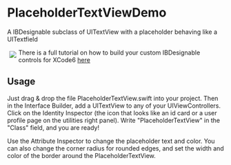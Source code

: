 # PlaceholderTextViewDemo

A IBDesignable subclass of UITextView with a placeholder behaving like a UITextfield

<img align="left" vspace="5" hspace="5" src="http://digitalleaves.com/blog/wp-content/uploads/2015/02/placeholderFinal.gif">

There is a full tutorial on how to build your custom IBDesignable controls for XCode6 [here](http://digitalleaves.com/blog/building-your-custom-ibdesignable-controls-and-views/)

## Usage

Just drag & drop the file PlaceholderTextView.swift into your project. Then in the Interface Builder, add a UITextView to any of your UIViewControllers. Click on the Identity Inspector (the icon that looks like an id card or a user profile page on the utilities right panel). Write "PlaceholderTextView" in the "Class" field, and you are ready! 

Use the Attribute Inspector to change the placeholder text and color. You can also change the corner radius for rounded edges, and set the width and color of the border around the PlaceholderTextView.
